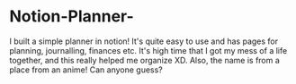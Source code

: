 # Notion-Planner-
I built a simple planner in notion! It's quite easy to use and has pages for planning, journalling, finances etc. It's high time that I got my mess of a life together, and this really helped me organize XD. Also, the name is from a place from an anime! Can anyone guess? 
